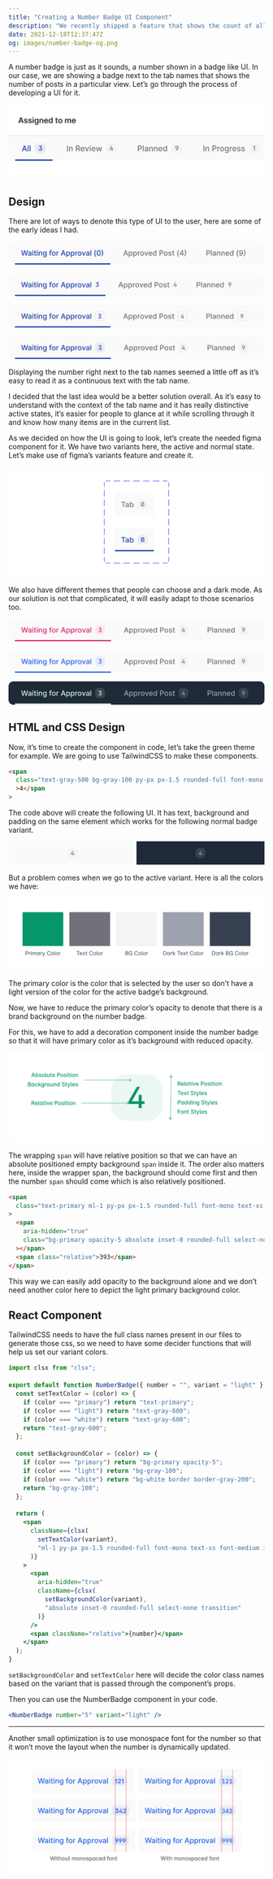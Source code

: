 ```yaml
---
title: "Creating a Number Badge UI Component"
description: "We recently shipped a feature that shows the count of all the lists in Hellonext. While it seems like a simple feature it had a lot of challenges to figure out. Here is how we solved some of the frontend problems."
date: 2021-12-18T12:37:47Z
og: images/number-badge-og.png
---
```


A number badge is just as it sounds, a number shown in a badge like UI. In our case, we are showing a badge next to the tab names that shows the number of posts in a particular view. Let’s go through the process of developing a UI for it.

![](1.png)

## Design

There are lot of ways to denote this type of UI to the user, here are some of the early ideas I had.

!["Idea 1"](2.png "Idea 1")

!["Idea 2"](3.png "Idea 2")

!["Idea 3"](4.png "Idea 3")

!["Idea 4"](5.png "Idea 4")

Displaying the number right next to the tab names seemed a little off as it’s easy to read it as a continuous text with the tab name.

I decided that the last idea would be a better solution overall. As it’s easy to understand with the context of the tab name and it has really distinctive active states, it’s easier for people to glance at it while scrolling through it and know how many items are in the current list.

As we decided on how the UI is going to look, let’s create the needed figma component for it. We have two variants here, the active and normal state. Let’s make use of figma’s variants feature and create it.

![](6.png)

We also have different themes that people can choose and a dark mode. As our solution is not that complicated, it will easily adapt to those scenarios too.

!["Pink Theme"](7.png "Pink Theme")

!["Blue Theme"](8.png "Blue Theme")

!["Dark Green Theme"](9.png "Dark Green Theme")

## HTML and CSS Design

Now, it’s time to create the component in code, let’s take the green theme for example. We are going to use TailwindCSS to make these components.

```html
<span
  class="text-gray-500 bg-gray-100 py-px px-1.5 rounded-full font-mono text-xs font-medium inline-flex"
  >4</span
>
```

The code above will create the following UI. It has text, background and padding on the same element which works for the following normal badge variant.

!["On light theme and dark theme."](10.png "On light theme and dark theme.")

But a problem comes when we go to the active variant. Here is all the colors we have:

![](11.png)

The primary color is the color that is selected by the user so don’t have a light version of the color for the active badge’s background.

Now, we have to reduce the primary color’s opacity to denote that there is a brand background on the number badge.

For this, we have to add a decoration component inside the number badge so that it will have primary color as it’s background with reduced opacity.

![](12.png)

The wrapping `span` will have relative position so that we can have an absolute positioned empty background `span` inside it. The order also matters here, inside the wrapper span, the background should come first and then the number `span` should come which is also relatively positioned.

```html
<span
  class="text-primary ml-1 py-px px-1.5 rounded-full font-mono text-xs font-medium inline-flex relative transition"
>
  <span
    aria-hidden="true"
    class="bg-primary opacity-5 absolute inset-0 rounded-full select-none transition"
  ></span>
  <span class="relative">393</span>
</span>
```

This way we can easily add opacity to the background alone and we don’t need another color here to depict the light primary background color.

## React Component

TailwindCSS needs to have the full class names present in our files to generate those css, so we need to have some decider functions that will help us set our variant colors.

```jsx
import clsx from "clsx";

export default function NumberBadge({ number = "", variant = "light" }) {
  const setTextColor = (color) => {
    if (color === "primary") return "text-primary";
    if (color === "light") return "text-gray-600";
    if (color === "white") return "text-gray-600";
    return "text-gray-600";
  };

  const setBackgroundColor = (color) => {
    if (color === "primary") return "bg-primary opacity-5";
    if (color === "light") return "bg-gray-100";
    if (color === "white") return "bg-white border border-gray-200";
    return "bg-gray-100";
  };

  return (
    <span
      className={clsx(
        setTextColor(variant),
        "ml-1 py-px px-1.5 rounded-full font-mono text-xs font-medium inline-flex relative transition"
      )}
    >
      <span
        aria-hidden="true"
        className={clsx(
          setBackgroundColor(variant),
          "absolute inset-0 rounded-full select-none transition"
        )}
      />
      <span className="relative">{number}</span>
    </span>
  );
}
```

`setBackgroundColor` and `setTextColor` here will decide the color class names based on the variant that is passed through the component’s props.

Then you can use the NumberBadge component in your code.

```jsx
<NumberBadge number="5" variant="light" />
```

---

Another small optimization is to use monospace font for the number so that it won’t move the layout when the number is dynamically updated.

![](13.png)
